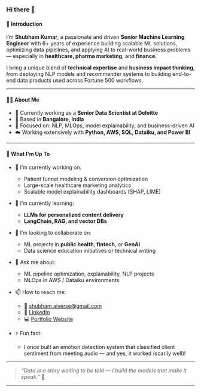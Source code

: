 ### Hi there 👋

#### 🧠 Introduction
I’m **Shubham Kumar**, a passionate and driven **Senior Machine Learning Engineer** with 6+ years of experience building scalable ML solutions, optimizing data pipelines, and applying AI to real-world business problems — especially in **healthcare, pharma marketing**, and **finance**.

I bring a unique blend of **technical expertise** and **business impact thinking**, from deploying NLP models and recommender systems to building end-to-end data products used across Fortune 500 workflows.

---

#### 👨‍💻 About Me

- 💼 Currently working as a **Senior Data Scientist at Deloitte**
- 📍 Based in **Bangalore, India**
- 🧪 Focused on: NLP, MLOps, model explainability, and business-driven AI
- ☁️ Working extensively with **Python, AWS, SQL, Dataiku, and Power BI**

---

#### 🚀 What I'm Up To

- 🔭 I’m currently working on:
  - Patient funnel modeling & conversion optimization
  - Large-scale healthcare marketing analytics
  - Scalable model explainability dashboards (SHAP, LIME)

- 🌱 I’m currently learning:
  - **LLMs for personalized content delivery**
  - **LangChain, RAG, and vector DBs**

- 👯 I’m looking to collaborate on:
  - ML projects in **public health**, **fintech**, or **GenAI**
  - Data science education initiatives or technical writing

- 💬 Ask me about:
  - ML pipeline optimization, explainability, NLP projects
  - MLOps in AWS / Dataiku environments

- 📫 How to reach me:
  - 📧 [shubham.aiverse@gmail.com](mailto:shubham.aiverse@gmail.com)
  - 💼 [LinkedIn](https://linkedin.com/in/shabam23)
  - 💻 [Portfolio Website](https://shubh-kr.github.io/shubham-resume/)

- ⚡ Fun fact:
  - I once built an emotion detection system that classified client sentiment from meeting audio — and yes, it worked (scarily well)!

---

> *“Data is a story waiting to be told — I build the models that make it speak.”* 🎯

---
